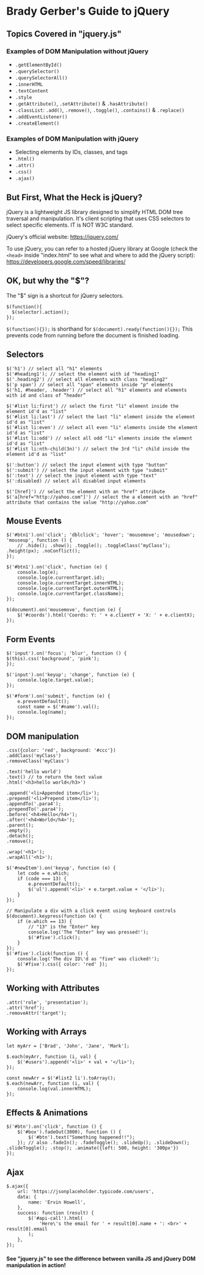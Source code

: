 # Brady Gerber's Guide to jQuery

## Topics Covered in "jquery.js"

### Examples of DOM Manipulation without jQuery
* `.getElementById()`
* `.querySelector()`
* `.querySelectorAll()`
* `.innerHTML`
* `.textContent`
* `.style`
* `.getAttribute()`, `.setAttribute()` & `.hasAttribute()`
* `.classList`: `.add()`, `.remove()`, `.toggle()`, `.contains()` & `.replace()`
* `.addEventListener()`
* `.createElement()`

### Examples of DOM Manipulation with jQuery
* Selecting elements by IDs, classes, and tags
* `.html()`
* `.attr()`
* `.css()`
* `.ajax()`

## But First, What the Heck is jQuery?
jQuery is a lightweight JS library designed to simplify HTML DOM tree traversal and manipulation. It's client scripting that uses CSS selectors to select specific elements. IT is NOT W3C standard.

jQuery's official website: https://jquery.com/

To use jQuery, you can refer to a hosted jQuery library at Google (check the `<head>` inside "index.html" to see what and where to add the jQuery script): https://developers.google.com/speed/libraries/

## OK, but why the "$"?
The "$" sign is a shortcut for jQuery selectors.

```
$(function(){
  $(selector).action();
});
```

`$(function(){});` is shorthand for `$(document).ready(function(){});` This prevents code from running before the document is finished loading.

## Selectors
```
$('h1') // select all "h1" elements
$('#heading1'); // select the element with id "heading1"
$('.heading2') // select all elements with class "heading2"
$('p span') // select all "span" elements inside "p" elements
$('h1, #header, .header') // select all "h1" elements and elements with id and class of “header”

$('#list li:first') // select the first "li" element inside the element id'd as "list"
$('#list li:last') // select the last "li" element inside the element id'd as "list"
$('#list li:even') // select all even "li" elements inside the element id'd as "list"
$('#list li:odd') // select all odd "li" elements inside the element id'd as "list"
$('#list li:nth-child(3n)') // select the 3rd "li" child inside the element id'd as "list"

$(':button') // select the input element with type "button"
$(':submit') // select the input element with type "submit"
$(':text') // select the input element with type "text"
$(':disabled) // select all disabled input elements

$('[href]') // select the element with an "href" attribute
$('a[href="http://yahoo.com"]') // select the a element with an "href" attribute that contains the value "http://yahoo.com"
```

## Mouse Events
```
$('#btn1').on('click'; 'dblclick'; 'hover'; 'mousemove'; 'mousedown'; 'mouseup', function () {
	// .hide(); .show(); .toggle(); .toggleClass(‘myClass’); .height(px); .noConflict();
});

$('#btn1').on('click', function (e) {
	console.log(e);
	console.log(e.currentTarget.id);
	console.log(e.currentTarget.innerHTML);
	console.log(e.currentTarget.outerHTML);
	console.log(e.currentTarget.className);
});

$(document).on('mousemove', function (e) {
	$('#coords').html('Coords: Y: ' + e.clientY + 'X: ' + e.clientX);
});
```

## Form Events
```
$('input').on('focus'; 'blur', function () {
$(this).css('background', 'pink');
});

$('input').on('keyup'; 'change', function (e) {
	console.log(e.target.value);
});

$('#form').on('submit', function (e) {
	e.preventDefault();
	const name = $('#name').val();
	console.log(name);
});
```

## DOM manipulation
```
.css({color: 'red', background: '#ccc'})
.addClass('myClass')
.removeClass('myClass')

.text('hello world')
.text() // to return the text value
.html('<h3>hello world</h3>')

.append('<li>Appended item</li>');
.prepend('<li>Prepend item</li>');
.appendTo('.para4');
.prependTo('.para4');
.before('<h4>Hello</h4>');
.after('<h4>World</h4>');
.parent();
.empty();
.detach();
.remove();

.wrap('<h1>');
.wrapAll('<h1>');

$('#newItem').on('keyup', function (e) {
	let code = e.which;
	if (code === 13) {
		e.preventDefault();
		$('ul').append('<li>' + e.target.value + '</li>');
	}
});

// Manipulate a div with a click event using keyboard controls
$(document).keypress(function (e) {
	if (e.which == 13) {
		// "13" is the "Enter" key
		console.log('The "Enter" key was pressed!');
		$('#five').click();
	}
});
$('#five').click(function () {
	console.log('The div ID\'d as "five" was clicked!');
	$('#five').css({ color: 'red' });
});
```
## Working with Attributes
```
.attr('role', 'presentation');
.attr('href');
.removeAttr('target');
```
## Working with Arrays
```
let myArr = ['Brad', 'John', 'Jane', 'Mark'];

$.each(myArr, function (i, val) {
	$('#users').append('<li>' + val + '</li>');
});

const newArr = $('#list2 li').toArray();
$.each(newArr, function (i, val) {
	console.log(val.innerHTML);
});
```
## Effects & Animations
```
$('#btn').on('click', function () {
	$('#box').fadeOut(3000), function () {
		$('#btn').text("Something happened!!");
	}); // also .fadeIn(); .fadeToggle(); .slideUp(); .slideDown(); .slideToggle(); .stop(); .animate({left: 500, height: '300px'})
});
```
## Ajax
```
$.ajax({
	url: 'https://jsonplaceholder.typicode.com/users',
	data: {
		name: 'Ervin Howell',
	},
	success: function (result) {
		$('#api-call').html(
			'Here\'s the email for ' + result[0].name + ': <br>' + result[0].email
		);
	},
});

```
#### See "jquery.js" to see the difference between vanilla JS and jQuery DOM manipulation in action!